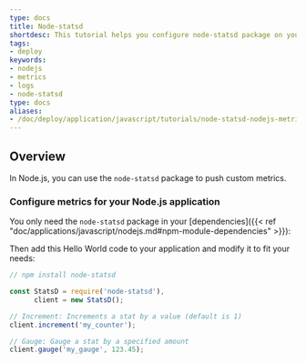 ```yaml
---
type: docs
title: Node-statsd
shortdesc: This tutorial helps you configure node-statsd package on your Node.js application to push custom metrics
tags:
- deploy
keywords:
- nodejs
- metrics
- logs
- node-statsd
type: docs
aliases:
- /doc/deploy/application/javascript/tutorials/node-statsd-nodejs-metrics
---
```


## Overview

In Node.js, you can use the `node-statsd` package to push custom metrics.

### Configure metrics for your Node.js application

You only need the `node-statsd` package in your [dependencies]({{< ref "doc/applications/javascript/nodejs.md#npm-module-dependencies" >}}):

Then add this Hello World code to your application and modify it to fit your needs:

```javascript
// npm install node-statsd

const StatsD = require('node-statsd'),
      client = new StatsD();

// Increment: Increments a stat by a value (default is 1)
client.increment('my_counter');

// Gauge: Gauge a stat by a specified amount
client.gauge('my_gauge', 123.45);
```
